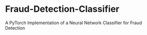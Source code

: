 # Fraud-Detection-Classifier
A PyTorch Implementation of a Neural Network Classifier for Fraud Detection
